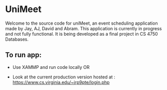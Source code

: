 # UniMeet

 Welcome to the source code for uniMeet, an event scheduling application made by Jay, AJ, David and Abram. This application is currently in progress and not fully functional. It is being developed as a final project in CS 4750 Databases.  

## To run app:

- Use XAMMP and run code locally OR

- Look at the current production version hosted at : [<https://www.cs.virginia.edu/~jrp9pte/login.php> ](https://www.cs.virginia.edu/~jrp9pte/UniMeet_Frontend/um_site/login_page/login.php)
